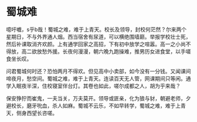 # 蜀城难

​	噫吁嚱，s乎b哉！蜀城之难，难于上青天。校长及领导，封校何茫然？尔来两个星期日，不与外界通人烟。西当宿舍有尿道，可以横绝围墙巅。举报学校壮士死，然后补课取消齐欢颜。上有通学回家之高招，下有初中放学之喧嚣。高一之小尚不得放，高二欲放愁外援。长夜何漫漫，朝六晚九跑操难，推男历女进食堂，以手嗟食坐长叹。

​	问君蜀城何时还？恐怕两月不得欢。但见高中小卖部，如今没有一分钱。又闻课间啼夜月，愁空间。蜀城之难，难于上青天。连读百天无人管，网课期间只等闲。通学入眠夜半深，住校寝室伴台灯。其卷也如此，嗟尔成都之人，胡为乎来哉？

​	保安狰狞而崔鬼，一夫当关，万夫莫开。领导或匪亲，化为狼与豺，朝避老师，夕避校长，磨牙吮血，杀人如麻。蜀城不云乐，不如早转学，蜀城之难，难于上青天，侧身西望长咨嗟。